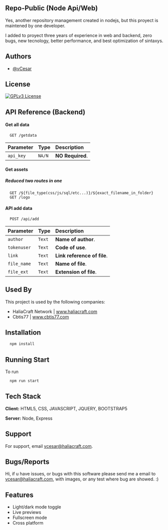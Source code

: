 
## Repo-Public (Node Api/Web)

Yes, another repository management created in nodejs, but this proyect is maintened by one developer.

I added to proyect three years of experience in web and backend, zero bugs, new tecnology, better performance, and best optimization of sintaxys.



## Authors

- [@vCesar](https://www.github.com/vCesar1mx)


## License

[![GPLv3 License](https://img.shields.io/badge/License-GPL%20v3-yellow.svg)](https://opensource.org/licenses/)

## API Reference (Backend)

#### Get all data

```http
  GET /getdata
```

| Parameter | Type     | Description                |
| :-------- | :------- | :------------------------- |
| `api_key` | `NA/N` | **NO Required**. |

#### Get assets
 ##### Reduced two routes in one
```http
  GET /${file_type(css/js/sql/etc...)}/${exact_filename_in_folder}
  GET /logo
```
 
#### API add data
```http
  POST /api/add
```

| Parameter | Type     | Description                |
| :-------- | :------- | :------------------------- |
| `author` | `Text` | **Name of author**. |
| `tokenuser` | `Text` | **Code of use**. |
| `link` | `Text` | **Link reference of file**. |
| `file_name` | `Text` | **Name of file**. |
| `file_ext` | `Text` | **Extension of file**. |
## Used By

This project is used by the following companies:

- HaliaCraft Network | www.haliacraft.com
- Cbtis77 | www.cbtis77.com


## Installation

```bash
  npm install
```
    
## Running Start

To run

```bash
  npm run start
```


## Tech Stack

**Client:** HTML5, CSS, JAVASCRIPT, JQUERY, BOOTSTRAP5

**Server:** Node, Express


## Support

For support, email vcesar@haliacraft.com.


## Bugs/Reports

Hi, if u have issues, or bugs with this software please send me a email to vcesar@haliacraft.com, with images, or any test where bug are showed. :)

## Features

- Light/dark mode toggle
- Live previews
- Fullscreen mode
- Cross platform

